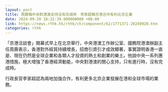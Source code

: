 ```yaml
---
layout: post
title: 周霽稱中央對港澳支持沒有完成時　李家超稱京港合作有利北京企業
date: 2024-09-20 18:32:39.000000000 +08:00
link: https://news.rthk.hk/rthk/ch/component/k2/1771371-20240920.htm
categories: rthk
---
```


「京港洽談會」開幕式早上在北京舉行，中央港澳工作辦公室、國務院港澳辦副主任周霽表示，香港對外經貿持續增長，招商引資引才成效顯著，事實證明香港一直是、現在仍然是全球企業和各類人才投資的熱土和創業的樂土。他說中央一系列惠港措施，極大增強了香港經濟動能，中央對港澳的關心支持，只有進行時，沒有完成時。

行政長官李家超認為兩地加強合作，有利更多北京企業發展在港和全球市場的業務。
